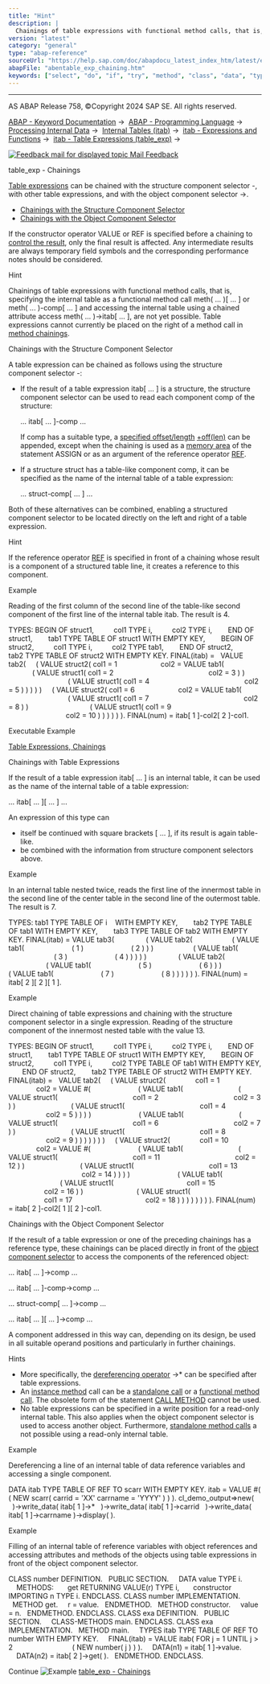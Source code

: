 ```yaml
---
title: "Hint"
description: |
  Chainings of table expressions with functional method calls, that is, specifying the internal table as a functional method call meth( ... ) ...  or meth( ... )-comp ...  and accessing the internal table using a chained attribute access meth( ... )->itab ... , are not yet possible. Table
version: "latest"
category: "general"
type: "abap-reference"
sourceUrl: "https://help.sap.com/doc/abapdocu_latest_index_htm/latest/en-US/abentable_exp_chaining.htm"
abapFile: "abentable_exp_chaining.htm"
keywords: ["select", "do", "if", "try", "method", "class", "data", "types", "internal-table", "field-symbol", "abentable", "exp", "chaining"]
---
```


* * *

AS ABAP Release 758, ©Copyright 2024 SAP SE. All rights reserved.

[ABAP - Keyword Documentation](https://help.sap.com/doc/abapdocu_latest_index_htm/latest/en-US/abenabap.htm) →  [ABAP - Programming Language](https://help.sap.com/doc/abapdocu_latest_index_htm/latest/en-US/abenabap_reference.htm) →  [Processing Internal Data](https://help.sap.com/doc/abapdocu_latest_index_htm/latest/en-US/abenabap_data_working.htm) →  [Internal Tables (itab)](https://help.sap.com/doc/abapdocu_latest_index_htm/latest/en-US/abenitab.htm) →  [itab - Expressions and Functions](https://help.sap.com/doc/abapdocu_latest_index_htm/latest/en-US/abentable_processing_expr_func.htm) →  [itab - Table Expressions (table\_exp)](https://help.sap.com/doc/abapdocu_latest_index_htm/latest/en-US/abentable_expressions.htm) → 

 [![](Mail.gif?object=Mail.gif "Feedback mail for displayed topic") Mail Feedback](mailto:f1_help@sap.com?subject=Feedback%20on%20ABAP%20Documentation&body=Document:%20table_exp%20-%20Chainings%2C%20ABENTABLE_EXP_CHAINING%2C%20758%0D%0A%0D%0AError:%0D%0A%0D%0A%0D%0A%0D%0ASuggestion%20for%20improvement:)

table\_exp - Chainings

[Table expressions](https://help.sap.com/doc/abapdocu_latest_index_htm/latest/en-US/abentable_expressions.htm) can be chained with the structure component selector \-, with other table expressions, and with the object component selector \->.

-   [Chainings with the Structure Component Selector](#abentable-exp-chaining-1-------chainings-with-table-expressions---@ITOC@@ABENTABLE_EXP_CHAINING_2)
-   [Chainings with the Object Component Selector](#@@ITOC@@ABENTABLE_EXP_CHAINING_3)

If the constructor operator VALUE or REF is specified before a chaining to [control the result](https://help.sap.com/doc/abapdocu_latest_index_htm/latest/en-US/abentable_exp_result.htm), only the final result is affected. Any intermediate results are always temporary field symbols and the corresponding performance notes should be considered.

Hint

Chainings of table expressions with functional method calls, that is, specifying the internal table as a functional method call meth( ... )\[ ... \] or meth( ... )-comp\[ ... \] and accessing the internal table using a chained attribute access meth( ... )->itab\[ ... \], are not yet possible. Table expressions cannot currently be placed on the right of a method call in [method chainings](https://help.sap.com/doc/abapdocu_latest_index_htm/latest/en-US/abenmethod_chaining_glosry.htm "Glossary Entry").

Chainings with the Structure Component Selector   

A table expression can be chained as follows using the structure component selector \-:

-   If the result of a table expression itab\[ ... \] is a structure, the structure component selector can be used to read each component comp of the structure:
    
    ... itab\[ ... \]-comp ...
    
    If comp has a suitable type, a [specified offset/length](https://help.sap.com/doc/abapdocu_latest_index_htm/latest/en-US/abenoffset_length_specific_glosry.htm "Glossary Entry") [+off(len)](https://help.sap.com/doc/abapdocu_latest_index_htm/latest/en-US/abenoffset_length.htm) can be appended, except when the chaining is used as a [memory area](https://help.sap.com/doc/abapdocu_latest_index_htm/latest/en-US/abapassign_mem_area_writable_exp.htm) of the statement ASSIGN or as an argument of the reference operator [REF](https://help.sap.com/doc/abapdocu_latest_index_htm/latest/en-US/abentable_exp_result.htm).
    
-   If a structure struct has a table-like component comp, it can be specified as the name of the internal table of a table expression:
    
    ... struct-comp\[ ... \] ...
    

Both of these alternatives can be combined, enabling a structured component selector to be located directly on the left and right of a table expression.

Hint

If the reference operator [REF](https://help.sap.com/doc/abapdocu_latest_index_htm/latest/en-US/abenconstructor_expression_ref.htm) is specified in front of a chaining whose result is a component of a structured table line, it creates a reference to this component.

Example

Reading of the first column of the second line of the table-like second component of the first line of the internal table itab. The result is 4.

TYPES: BEGIN OF struct1,
         col1 TYPE i,
         col2 TYPE i,
       END OF struct1,
       tab1 TYPE TABLE OF struct1 WITH EMPTY KEY,
       BEGIN OF struct2,
         col1 TYPE i,
         col2 TYPE tab1,
       END OF struct2,
       tab2 TYPE TABLE OF struct2 WITH EMPTY KEY.
FINAL(itab) =
  VALUE tab2(
    ( VALUE struct2( col1 = 1
                     col2 = VALUE tab1(
                              ( VALUE struct1( col1 = 2
                                               col2 = 3 ) )
                              ( VALUE struct1( col1 = 4
                                               col2 = 5 ) ) ) ) )
    ( VALUE struct2( col1 = 6
                     col2 = VALUE tab1(
                              ( VALUE struct1( col1 = 7
                                               col2 = 8 ) )
                              ( VALUE struct1( col1 = 9
                                               col2 = 10 ) ) ) ) ) ).
FINAL(num) = itab\[ 1 \]-col2\[ 2 \]-col1.

Executable Example

[Table Expressions, Chainings](https://help.sap.com/doc/abapdocu_latest_index_htm/latest/en-US/abentable_exp_chaining_abexa.htm)

Chainings with Table Expressions   

If the result of a table expression itab\[ ... \] is an internal table, it can be used as the name of the internal table of a table expression:

... itab\[ ... \]\[ ... \] ...

An expression of this type can

-   itself be continued with square brackets \[ ... \], if its result is again table-like.
-   be combined with the information from structure component selectors above.

Example

In an internal table nested twice, reads the first line of the innermost table in the second line of the center table in the second line of the outermost table. The result is 7.

TYPES: tab1 TYPE TABLE OF i    WITH EMPTY KEY,
       tab2 TYPE TABLE OF tab1 WITH EMPTY KEY,
       tab3 TYPE TABLE OF tab2 WITH EMPTY KEY.
FINAL(itab) = VALUE tab3(
               ( VALUE tab2(
                   ( VALUE tab1(
                       ( 1 )
                       ( 2 ) ) )
                   ( VALUE tab1(
                       ( 3 )
                       ( 4 ) ) ) ) )
               ( VALUE tab2(
                   ( VALUE tab1(
                       ( 5 )
                       ( 6 ) ) )
                   ( VALUE tab1(
                       ( 7 )
                       ( 8 ) ) ) ) ) ).
FINAL(num) = itab\[ 2 \]\[ 2 \]\[ 1 \].

Example

Direct chaining of table expressions and chaining with the structure component selector in a single expression. Reading of the structure component of the innermost nested table with the value 13.

TYPES: BEGIN OF struct1,
         col1 TYPE i,
         col2 TYPE i,
       END OF struct1,
       tab1 TYPE TABLE OF struct1 WITH EMPTY KEY,
       BEGIN OF struct2,
         col1 TYPE i,
         col2 TYPE TABLE OF tab1 WITH EMPTY KEY,
       END OF struct2,
       tab2 TYPE TABLE OF struct2 WITH EMPTY KEY.
FINAL(itab) =
  VALUE tab2(
    ( VALUE struct2(
              col1 = 1
              col2 = VALUE #(
                       ( VALUE tab1(
                           ( VALUE struct1(
                                     col1 = 2
                                     col2 = 3 ) )
                           ( VALUE struct1(
                                     col1 = 4
                                     col2 = 5 ) ) ) )
                       ( VALUE tab1(
                           ( VALUE struct1(
                                     col1 = 6
                                     col2 = 7 ) )
                           ( VALUE struct1(
                                     col1 = 8
                                     col2 = 9 ) ) ) ) ) ) )
    ( VALUE struct2(
              col1 = 10
              col2 = VALUE #(
                       ( VALUE tab1(
                           ( VALUE struct1(
                                     col1 = 11
                                     col2 = 12 ) )
                           ( VALUE struct1(
                                     col1 = 13
                                     col2 = 14 ) ) ) )
                       ( VALUE tab1(
                          ( VALUE struct1(
                                    col1 = 15
                                    col2 = 16 ) )
                          ( VALUE struct1(
                                    col1 = 17
                                    col2 = 18 ) ) ) ) ) ) ) ).
FINAL(num) = itab\[ 2 \]-col2\[ 1 \]\[ 2 \]-col1.

Chainings with the Object Component Selector   

If the result of a table expression or one of the preceding chainings has a reference type, these chainings can be placed directly in front of the [object component selector](https://help.sap.com/doc/abapdocu_latest_index_htm/latest/en-US/abenobject_component_select_glosry.htm "Glossary Entry") to access the components of the referenced object:

... itab\[ ... \]->comp ...

... itab\[ ... \]-comp->comp ...

... struct-comp\[ ... \]->comp ...

... itab\[ ... \]\[ ... \]->comp ...

A component addressed in this way can, depending on its design, be used in all suitable operand positions and particularly in further chainings.

Hints

-   More specifically, the [dereferencing operator](https://help.sap.com/doc/abapdocu_latest_index_htm/latest/en-US/abendereferencing_operat_glosry.htm "Glossary Entry") \->\* can be specified after table expressions.
-   An [instance method](https://help.sap.com/doc/abapdocu_latest_index_htm/latest/en-US/abeninstance_method_glosry.htm "Glossary Entry") call can be a [standalone call](https://help.sap.com/doc/abapdocu_latest_index_htm/latest/en-US/abapcall_method_static_short.htm) or a [functional method call](https://help.sap.com/doc/abapdocu_latest_index_htm/latest/en-US/abapcall_method_functional.htm). The obsolete form of the statement [CALL METHOD](https://help.sap.com/doc/abapdocu_latest_index_htm/latest/en-US/abapcall_method_static.htm) cannot be used.
-   No table expressions can be specified in a write position for a read-only internal table. This also applies when the object component selector is used to access another object. Furthermore, [standalone method calls](https://help.sap.com/doc/abapdocu_latest_index_htm/latest/en-US/abapcall_method_static_short.htm) a not possible using a read-only internal table.

Example

Dereferencing a line of an internal table of data reference variables and accessing a single component.

DATA itab TYPE TABLE OF REF TO scarr WITH EMPTY KEY.
itab = VALUE #( ( NEW scarr( carrid = 'XX' carrname = 'YYYY' ) ) ).
cl\_demo\_output=>new(
  )->write\_data( itab\[ 1 \]->\*
  )->write\_data( itab\[ 1 \]->carrid
  )->write\_data( itab\[ 1 \]->carrname )->display( ).

Example

Filling of an internal table of reference variables with object references and accessing attributes and methods of the objects using table expressions in front of the object component selector.

CLASS number DEFINITION.
  PUBLIC SECTION.
    DATA value TYPE i.
    METHODS:
      get RETURNING VALUE(r) TYPE i,
      constructor IMPORTING n TYPE i.
ENDCLASS.
CLASS number IMPLEMENTATION.
  METHOD get.
    r = value.
  ENDMETHOD.
  METHOD constructor.
    value = n.
  ENDMETHOD.
ENDCLASS.
CLASS exa DEFINITION.
  PUBLIC SECTION.
    CLASS-METHODS main.
ENDCLASS.
CLASS exa IMPLEMENTATION.
  METHOD main.
    TYPES itab TYPE TABLE OF REF TO number WITH EMPTY KEY.
    FINAL(itab) = VALUE itab( FOR j = 1 UNTIL j > 2
                             ( NEW number( j ) ) ).
    DATA(n1) = itab\[ 1 \]->value.
    DATA(n2) = itab\[ 2 \]->get( ).
  ENDMETHOD.
ENDCLASS.

Continue
![Example](exa.gif "Example") [table\_exp - Chainings](https://help.sap.com/doc/abapdocu_latest_index_htm/latest/en-US/abentable_exp_chaining_abexa.htm)